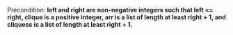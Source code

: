 Precondition: **left and right are non-negative integers such that left <= right, clique is a positive integer, arr is a list of length at least right + 1, and cliquess is a list of length at least right + 1.**